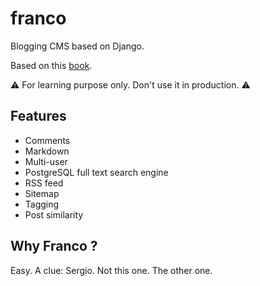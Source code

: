 # franco
Blogging CMS based on Django.

Based on this [book](https://github.com/PacktPublishing/Django-3-by-Example).

:warning: For learning purpose only. Don't use it in production. ⚠️

## Features

- Comments
- Markdown
- Multi-user
- PostgreSQL full text search engine
- RSS feed
- Sitemap
- Tagging
- Post similarity

## Why Franco ?

Easy. A clue: Sergio. Not this one. The other one.
